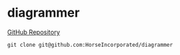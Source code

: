 # diagrammer

[GitHub Repository](https://github.com/HorseIncorporated/diagrammer)

`git clone git@github.com:HorseIncorporated/diagrammer`
